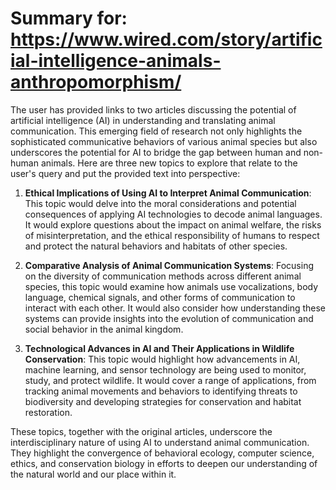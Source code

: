 # Summary for: https://www.wired.com/story/artificial-intelligence-animals-anthropomorphism/

The user has provided links to two articles discussing the potential of artificial intelligence (AI) in understanding and translating animal communication. This emerging field of research not only highlights the sophisticated communicative behaviors of various animal species but also underscores the potential for AI to bridge the gap between human and non-human animals. Here are three new topics to explore that relate to the user's query and put the provided text into perspective:

1. **Ethical Implications of Using AI to Interpret Animal Communication**: This topic would delve into the moral considerations and potential consequences of applying AI technologies to decode animal languages. It would explore questions about the impact on animal welfare, the risks of misinterpretation, and the ethical responsibility of humans to respect and protect the natural behaviors and habitats of other species.

2. **Comparative Analysis of Animal Communication Systems**: Focusing on the diversity of communication methods across different animal species, this topic would examine how animals use vocalizations, body language, chemical signals, and other forms of communication to interact with each other. It would also consider how understanding these systems can provide insights into the evolution of communication and social behavior in the animal kingdom.

3. **Technological Advances in AI and Their Applications in Wildlife Conservation**: This topic would highlight how advancements in AI, machine learning, and sensor technology are being used to monitor, study, and protect wildlife. It would cover a range of applications, from tracking animal movements and behaviors to identifying threats to biodiversity and developing strategies for conservation and habitat restoration.

These topics, together with the original articles, underscore the interdisciplinary nature of using AI to understand animal communication. They highlight the convergence of behavioral ecology, computer science, ethics, and conservation biology in efforts to deepen our understanding of the natural world and our place within it.
